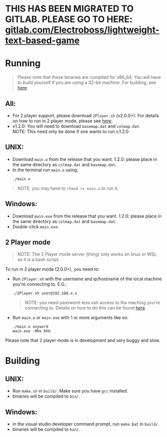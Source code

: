<h1>THIS HAS BEEN MIGRATED TO GITLAB. PLEASE GO TO HERE: <a href="https://gitlab.com/Electroboss/lightweight-text-based-game">gitlab.com/Electroboss/lightweight-text-based-game</a></h1>
<h1>Running</h1>
<blockquote>Please note that these binaries are compiled for x86_64. You will have to build yourself if you are using a 32-bit machine. For building, see <a href="#building">here</a>.</blockquote>
<h2>All:</h2>
<ul>
   <li>For 2 player support, please download <code>2Player.sh</code> (v2.0.0+). For details on how to run in 2 player mode, please see <a href="#2p">here</a>.</li>
   <li>v1.2.0: You will need to download <code>basemap.dat</code> and <code>colmap.dat</code>.<br />NOTE: This need only be done if one wants to run v.1.2.0</li>
</ul>
<h2>UNIX:</h2>
<ul>
   <li> Download <code>main.o</code> from the release that you want. 1.2.0: please place in the same directory as <code>colmap.dat</code> and <code>basemap.dat</code>.</li>
   <li> In the terminal run <code>main.o</code> using:</li>
   <pre><code>./main.o</code></pre>
</ul>
<blockquote>NOTE: you may have to <code>chmod +x main.o</code> to run it.</blockquote>
<h2>Windows:</h2>
<ul>
   <li>Download <code>main.exe</code> from the release that you want. 1.2.0: please place in the same directory as <code>colmap.dat</code> and <code>basemap.dat</code>.</li>
   <li>Double-click <code>main.exe</code>.</li>
</ul>
<h2 id="2p">2 Player mode</h2>
<blockquote>NOTE: The 2 Player mode server (thing) only works on linux or WSL as it is a bash script.</blockquote>
<p>To run in 2 player mode (2.0.0+), you need to:</p>
<ul>
   <li>Run <code>2Player.sh</code> with the username and ip/hostname of the local machine you're connecting to. E.G.:
      <pre><code>./2Player.sh user@192.168.x.x</code></pre>
      <blockquote>NOTE: you need password-less ssh access to the maching you're connecting to. Details on how to do this can be found <a href="http://www.linuxproblem.org/art_9.html">here</a>.</blockquote></li>
   <li>Run <code>main.o</code> or <code>main.exe</code> with 1 or more arguments like so:</li>
   <pre><code>./main.o anyword
main.exe -0Hx bhU</code></pre>
</ul>
<p>Please note that 2 player mode is in development and very buggy and slow.</p>
<h1 id="building">Building</h1>
<h2>UNIX:</h2>
<ul><li>Run <code>make.sh</code> in <code>build/</code>. Make sure you have <code>gcc</code> installed.</li>
<li>binaries will be compiled to <code>bin/</code>.</li></ul>
<h2>Windows:</h2>
<ul><li>in the visual studio developer command prompt, run <code>make.bat</code> in <code>build/</code>.</li>
<li>binaries will be compiled to <code>bin/</code>.</li></ul>
